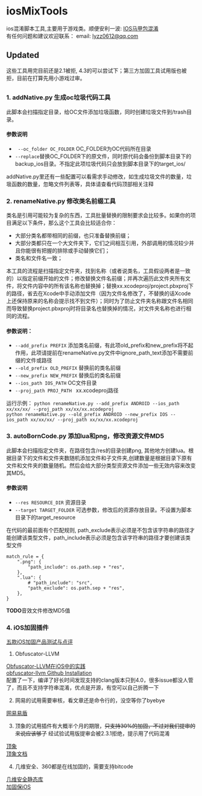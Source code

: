 # iosMixTools
ios混淆脚本工具,主要用于游戏类。顺便安利一波:  [IOS马甲包混淆](https://blog.csdn.net/lyzz0612/article/details/80390362)    
有任何问题和建议欢迎联系： email: lyzz0612@qq.com

## Updated
这些工具用完目前还是2.1被拒, 4.3的可以尝试下；第三方加固工具试用版也被拒，目前在打算先用小游戏过审。

## 

### 1.  addNative.py 生成oc垃圾代码工具
此脚本会扫描指定目录，给OC文件添加垃圾函数，同时创建垃圾文件到/trash目录。
#### 参数说明

* ` --oc_folder OC_FOLDER` OC_FOLDER为OC代码所在目录
* `--replace`替换OC_FOLDER下的原文件，同时原代码会备份到脚本目录下的backup_ios目录。不指定此项垃圾代码只会放到脚本目录下的target_ios/

addNative.py里还有一些配置可以看需求手动修改，如生成垃圾文件的数量，垃圾函数的数量，忽略文件列表等，具体请查看代码顶部相关注释

### 2. renameNative.py 修改类名前缀工具
类名是引用可能较为复杂的东西，工具批量替换的限制要求会比较多。如果你的项目满足以下条件，那么这个工具会比较适合你：

* 大部分类名都带相同的前缀，也只准备替换前缀；
* 大部分类都只在一个大文件夹下，它们之间相互引用，外部调用的情况较少并且你能很有把握的排除或手动替换它们；
* 类名和文件名一致；

本工具的流程是扫描指定文件夹，找到名称（或者说类名，工具假设两者是一致的）以指定前缀开始的文件；修改替换文件名前缀；并再次遍历此文件夹所有文件，将文件内容中的所有该名称也替换掉；替换xx.xcodeproj/project.pbxproj下的路径，省去在Xcode中手动添加文件（因为文件名修改了，不替换的话Xcode上还保持原来的名称会提示找不到文件）；同时为了防止文件夹名称跟文件名相同而导致替换project.pbxproj时将目录名也替换掉的情况，对文件夹名称也进行相同的流程。

#### 参数说明：

* `--add_prefix PREFIX` 添加类名前缀，有此项old_prefix和new_prefix将不起作用，此项请提前在renameNative.py文件中ignore_path_text添加不需要前缀的文件或路径
* `--old_prefix OLD_PREFIX` 替换前的类名前缀
* `--new_prefix NEW_PREFIX` 替换后的类名前缀
* `--ios_path IOS_PATH` OC文件目录
* `--proj_path PROJ_PATH ` xx.xcodeproj路径

运行示例：
`python renameNative.py --add_prefix ANDROID --ios_path xx/xx/xx/ --proj_path xx/xx/xx.xcodeproj`      
`python renameNative.py --old_prefix ANDROID --new_prefix IOS --ios_path xx/xx/xx/ --proj_path xx/xx/xx.xcodeproj`


### 3. autoBornCode.py 添加lua和png，修改资源文件MD5
此脚本会扫描指定文件夹，在路径包含/res的目录创建png, 其他地方创建lua。根据目录下的文件和文件夹数随机添加文件和子文件夹,创建数量是根据目录下原有文件和文件夹的数量随机。然后会给大部分类型资源文件添加一些无效内容来改变其MD5。

#### 参数说明

* `--res RESOURCE_DIR` 资源目录
* `--target TARGET_FOLDER` 可选参数，修改后的资源存放目录。不设置为脚本目录下的target_resource 

在代码的最前面有个匹配规则, path_exclude表示必须是不包含该字符串的路径才能创建该类型文件，path_include表示必须是包含该字符串的路径才要创建该类型文件
```
match_rule = {
    ".png": {
        "path_include": os.path.sep + "res",
    },
    ".lua": {
        # "path_include": "src",
        "path_exclude": os.path.sep + "res",
    },
}
```

**TODO**音效文件修改MD5值


### 4. iOS加固插件
[五款iOS加固产品测试与点评](http://telecom.chinabyte.com/300/14570300.shtml)

1. Obfuscator-LLVM

[Obfuscator-LLVM在iOS中的实践](https://www.jianshu.com/p/a631b5584de6)   
[obfuscator-llvm Github Installation](https://github.com/obfuscator-llvm/obfuscator/wiki/Installation)  
配置了一下，编译了好长时间发现支持的clang版本只到4.0，很多issue都没人管了，而且不支持字符串混淆，优点是开源，有空可以自己折腾一下

2. 网易的试用需要审核，看文章还是命令行的，没空等你了byebye

[网易易盾](http://dun.163.com/product/ios-reinforce)

3. 顶象的试用插件有大概半个月的期限，~~只支持30%的加固，不过对我们提审的来说应该够了~~ 经试验试用版提审会被2.3.1拒绝，提示用了代码混淆

[顶象](https://www.dingxiang-inc.com/business/ios)     
[顶象文档](https://cdn.dingxiang-inc.com/public-service/docs/compiler-ios/) 


4. 几维安全、360都是在线加固的，需要支持bitcode 

[几维安全静态库](https://www.kiwisec.com/product/app-encrypt.html)     
[加固保iOS](http://jiagu.360.cn/#/app/android)







